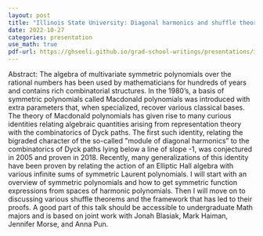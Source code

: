 ```yaml
---
layout: post
title: "Illinois State University: Diagonal harmonics and shuffle theorems"
date: 2022-10-27
categories: presentation
use_math: true
pdf-url: https://ghseeli.github.io/grad-school-writings/presentations/illinois-state-diagonal-harmonics-and-shuffle-theorems.pdf
---
```

Abstract: The algebra of multivariate symmetric polynomials over the rational numbers has been used
by mathematicians for hundreds of years and contains rich combinatorial structures. In the 1980’s, a
basis of symmetric polynomials called Macdonald polynomials was introduced with extra parameters
that, when specialized, recover various classical bases. The theory of Macdonald polynomials has given
rise to many curious identities relating algebraic quantities arising from representation theory with the
combinatorics of Dyck paths. The first such identity, relating the bigraded character of the so-called
"module of diagonal harmonics” to the combinatorics of Dyck paths lying below a line of slope -1,
was conjectured in 2005 and proven in 2018. Recently, many generalizations of this identity have been
proven by relating the action of an Elliptic Hall algebra with various infinite sums of symmetric Laurent
polynomials. I will start with an overview of symmetric polynomials and how to get symmetric function
expressions from spaces of harmonic polynomials. Then I will move on to discussing various shuffle
theorems and the framework that has led to their proofs. A good part of this talk should be accessible
to undergraduate Math majors and is based on joint work with Jonah Blasiak, Mark Haiman, Jennifer
Morse, and Anna Pun.
